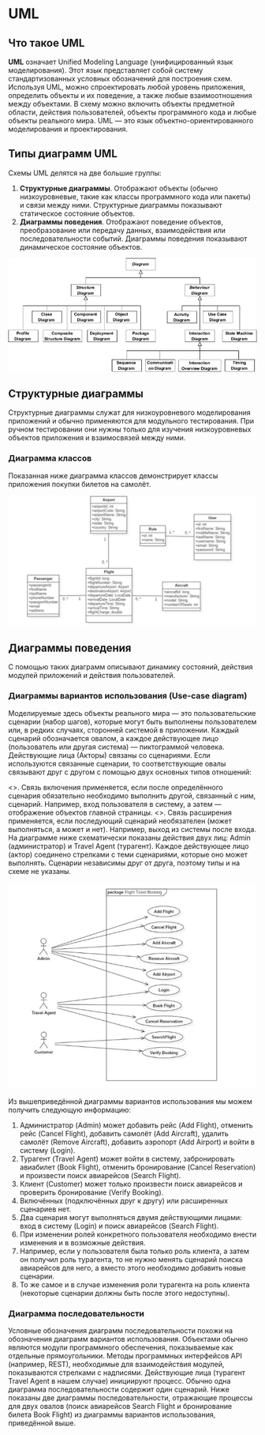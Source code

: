 # UML

## Что такое UML

**UML** означает Unified Modeling Language (унифицированный язык моделирования). Этот язык представляет собой систему стандартизованных условных обозначений для построения схем. Используя UML, можно спроектировать любой уровень приложения, определить объекты и их поведение, а также любые взаимоотношения между объектами. В схему можно включить объекты предметной области, действия пользователей, объекты программного кода и любые объекты реального мира. UML — это язык объектно-ориентированного моделирования и проектирования.

## Типы диаграмм UML

Схемы UML делятся на две большие группы:
1. **Структурные диаграммы**. Отображают объекты (обычно низкоуровневые, такие как классы программного кода или пакеты) и связи между ними. Структурные диаграммы показывают статическое состояние объектов. 
2. **Диаграммы поведения**. Отображают поведение объектов, преобразование или передачу данных, взаимодействия или последовательности событий. Диаграммы поведения показывают динамическое состояние объектов.

![Типы диаграм](https://github.com/ilsinyakov/QA_Theory/blob/main/Pictures/02-uml-diagram-types.png)

## Структурные диаграммы

Структурные диаграммы служат для низкоуровневого моделирования приложений и обычно применяются для модульного тестирования. При ручном тестировании они нужны только для изучения низкоуровневых объектов приложения и взаимосвязей между ними.

### Диаграмма классов

Показанная ниже диаграмма классов демонстрирует классы приложения покупки билетов на самолёт.

![Диаграмма классов](https://github.com/ilsinyakov/QA_Theory/blob/main/Pictures/class_diagram.jpg)

## Диаграммы поведения

С помощью таких диаграмм описывают динамику состояний, действия модулей приложений и действия пользователей.

### Диаграммы вариантов использования (Use-case diagram)

Моделируемые здесь объекты реального мира — это пользовательские сценарии (набор шагов), которые могут быть выполнены пользователем или, в редких случаях, сторонней системой в приложении. Каждый сценарий обозначается овалом, а каждое действующее лицо (пользователь или другая система) — пиктограммой человека. Действующие лица (Акторы) связаны со сценариями. Если используются связанные сценарии, то соответствующие овалы связывают друг с другом с помощью двух основных типов отношений: 

<<include>>. Связь включения применяется, если после определённого сценария обязательно необходимо выполнить другой, связанный с ним, сценарий. Например, вход пользователя в систему, а затем — отображение объектов главной страницы. 
<<extend>>. Связь расширения применяется, если последующий сценарий необязателен (может выполняться, а может и нет). Например, выход из системы после входа.  
На диаграмме ниже схематически показаны действия двух лиц: Admin (администратор) и Travel Agent (турагент). Каждое действующее лицо (актор) соединено стрелками с теми сценариями, которые оно может выполнять. Сценарии независимы друг от друга, поэтому типы <include> и <extend> на схеме не указаны.

![Use-case диаграмма](https://github.com/ilsinyakov/QA_Theory/blob/main/Pictures/use_case_diagram.jpg)

Из вышеприведённой диаграммы вариантов использования мы можем получить следующую информацию:
1. Администратор (Admin) может добавить рейс (Add Flight), отменить рейс (Cancel Flight), добавить самолёт (Add Aircraft), удалить самолёт (Remove Aircraft), добавить аэропорт (Add Airport) и войти в систему (Login).
2. Турагент (Travel Agent) может войти в систему, забронировать авиабилет (Book Flight), отменить бронирование (Cancel Reservation) и произвести поиск авиарейсов (Search Flight).
3. Клиент (Customer) может только произвести поиск авиарейсов и проверить бронирование (Verify Booking).
4. Включённых (подключённых друг к другу) или расширенных сценариев нет. 
5. Два сценария могут выполняться двумя действующими лицами: вход в систему (Login) и поиск авиарейсов (Search Flight).
6. При изменении ролей конкретного пользователя необходимо внести изменения и в возможные действия.
7. Например, если у пользователя была только роль клиента, а затем он получил роль турагента, то не нужно менять сценарий поиска авиарейсов для него, а вместо этого необходимо добавить новые сценарии. 
8. То же самое и в случае изменения роли турагента на роль клиента (некоторые сценарии должны быть после этого недоступны).

### Диаграмма последовательности

Условные обозначения диаграмм последовательности похожи на обозначения диаграмм вариантов использования. Объектами обычно являются модули программного обеспечения, показываемые как отдельные прямоугольники. Методы программных интерфейсов API (например, REST), необходимые для взаимодействия модулей, показываются стрелками с надписями. Действующие лица (турагент Travel Agent в нашем случае) инициируют процесс. Обычно одна диаграмма последовательности содержит один сценарий. Ниже показаны две диаграммы последовательности, отражающие процессы для двух овалов (поиск авиарейсов Search Flight и бронирование билета Book Flight) из диаграммы вариантов использования, приведённой выше.



